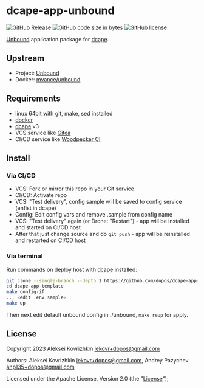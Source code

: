 # dcape-app-unbound

[![GitHub Release][1]][2] [![GitHub code size in bytes][3]]() [![GitHub license][4]][5]

[1]: https://img.shields.io/github/release/dopos/dcape-app-template.svg
[2]: https://github.com/dopos/dcape-app-template/releases
[3]: https://img.shields.io/github/languages/code-size/dopos/dcape-app-template.svg
[4]: https://img.shields.io/github/license/dopos/dcape-app-template.svg
[5]: LICENSE

[Unbound](https://www.nlnetlabs.nl/projects/unbound/about/) application package for [dcape](https://github.com/dopos/dcape-app-unbound).

## Upstream

* Project: [Unbound](https://www.nlnetlabs.nl/projects/unbound/about/)
* Docker: [mvance/unbound](https://hub.docker.com/r/mvance/unbound)

## Requirements

* linux 64bit with git, make, sed installed
* [docker](http://docker.io)
* [dcape](https://github.com/dopos/dcape) v3
* VCS service like [Gitea](https://gitea.io)
* CI/CD service like [Woodpecker CI](https://woodpecker-ci.org/)

## Install

### Via CI/CD

* VCS: Fork or mirror this repo in your Git service
* CI/CD: Activate repo
* VCS: "Test delivery", config sample will be saved to config service (enfist in dcape)
* Config: Edit config vars and remove .sample from config name
* VCS: "Test delivery" again (or Drone: "Restart") - app will be installed and started on CI/CD host
* After that just change source and do `git push` - app will be reinstalled and restarted on CI/CD host

### Via terminal

Run commands on deploy host with [dcape](https://github.com/dopos/dcape) installed:
```bash
git clone --single-branch --depth 1 https://github.com/dopos/dcape-app-unbound.git
cd dcape-app-template
make config-if
... <edit .env.sample>
make up
```
Then next edit default unbound config in ./unbound, `make reup` for apply.

## License

Copyright 2023 Aleksei Kovrizhkin <lekovr+dopos@gmail.com>

Authors: Aleksei Kovrizhkin <lekovr+dopos@gmail.com>, Andrey Pazychev <anp135+dopos@gmail.com>

Licensed under the Apache License, Version 2.0 (the "[License](LICENSE)");